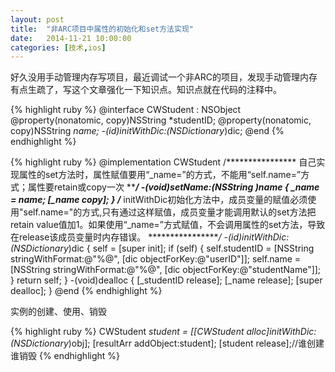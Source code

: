 ```yaml
---
layout: post
title:  "非ARC项目中属性的初始化和set方法实现"
date:   2014-11-21 10:00:00
categories: [技术,ios]
---
```

好久没用手动管理内存写项目，最近调试一个非ARC的项目，发现手动管理内存有点生疏了，写这个文章强化一下知识点。知识点就在代码的注释中。

{% highlight ruby %}
@interface CWStudent : NSObject
@property(nonatomic, copy)NSString *studentID;
@property(nonatomic, copy)NSString *name;
-(id)initWithDic:(NSDictionary*)dic;
@end
{% endhighlight %}

{% highlight ruby %}
@implementation CWStudent
/****************
 自己实现属性的set方法时，属性赋值要用“_name=”的方式，不能用“self.name=”方式；属性要retain或copy一次
 *****************/
-(void)setName:(NSString *)name
{
    _name = name;
    [_name copy];
}
/****************
 initWithDic初始化方法中，成员变量的赋值必须使用"self.name="的方式,只有通过这样赋值，成员变量才能调用默认的set方法把retain value值加1。如果使用“_name=”方式赋值，不会调用属性的set方法，导致在release该成员变量时内存错误。
 *****************/
-(id)initWithDic:(NSDictionary*)dic
{
    self = [super init];
    if (self) {
        self.studentID = [NSString stringWithFormat:@"%@", [dic objectForKey:@"userID"]];
        self.name = [NSString stringWithFormat:@"%@", [dic objectForKey:@"studentName"]];
    }
    return self;
}
-(void)dealloc
{
    [_studentID release];
    [_name release];
    [super dealloc];
}
@end
{% endhighlight %}

实例的创建、使用、销毁

{% highlight ruby %}
CWStudent *student = [[CWStudent alloc]initWithDic:(NSDictionary*)obj];
[resultArr addObject:student];
[student release];//谁创建谁销毁
{% endhighlight %}

